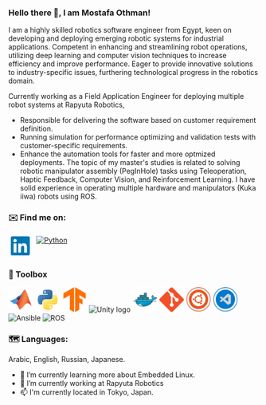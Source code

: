 

### Hello there 👋, I am Mostafa Othman!


I am a highly skilled robotics software engineer from Egypt, keen on developing and deploying emerging robotic systems
for industrial applications. Competent in enhancing and streamlining robot operations, utilizing deep learning and computer
vision techniques to increase efficiency and improve performance. Eager to provide innovative solutions to industry-specific
issues, furthering technological progress in the robotics domain.

Currently working as a Field Application Engineer for deploying multiple robot systems at Rapyuta Robotics,
 - Responsible for delivering the software based on customer requirement definition.
 - Running simulation for performance optimizing and validation tests with customer-specific requirements.
 - Enhance the automation tools for faster and more optmized deployments.
The topic of my master's studies is related to solving robotic manipulator assembly (PegInHole) tasks using Teleoperation, Haptic Feedback, Computer Vision, and Reinforcement Learning.
I have solid experience in operating multiple hardware and manipulators (Kuka iiwa) robots using ROS. 


### ✉️ Find me on:
<p align="left">
 <a href="https://www.linkedin.com/in/mostafao" target="_blank" rel="noopener noreferrer"> <img src="https://github.com/devicons/devicon/blob/master/icons/linkedin/linkedin-original.svg" alt="Python" height="40" style="vertical-align:top; margin:4px"></a>
 <a href="https://www.youtube.com/user/mostafaman9/featured" target="_blank" rel="noopener noreferrer"> <img src="https://upload.wikimedia.org/wikipedia/commons/thumb/7/72/YouTube_social_white_square_%282017%29.svg/2048px-YouTube_social_white_square_%282017%29.svg.png" alt="Python" height="40" style="vertical-align:top; margin:4px"></a>
</p>

### 🧰 Toolbox

<img src="https://github.com/devicons/devicon/blob/master/icons/matlab/matlab-original.svg" alt="matlab logo" width="50" height="50"/> 
<img src="https://github.com/devicons/devicon/blob/master/icons/python/python-original.svg" alt="python logo" width="50" height="50"/> 
<img src="https://github.com/devicons/devicon/blob/master/icons/tensorflow/tensorflow-original.svg" alt="tensorflow logo" width="50" height="50">
<img src="https://www.vectorlogo.zone/logos/unity3d/unity3d-icon.svg" alt="Unity logo" width="50" height="50"/> 
<img src="https://github.com/devicons/devicon/blob/master/icons/docker/docker-original.svg" alt="docker logo" width="50" height="50"/>
<img src="https://github.com/devicons/devicon/blob/master/icons/git/git-original.svg" alt="git logo" width="50" height="50"/> 
<img src="https://github.com/Pedro-Murilo/icons-for-readme/blob/main/.github/ubuntu-icon.svg" alt="Ubuntu"  width="50" height="50"/>
<img src="https://github.com/Pedro-Murilo/icons-for-readme/blob/main/.github/vscode-icon.svg" alt="VSCode"  width="50" height="50"/>
<img src="https://www.vectorlogo.zone/logos/ansible/ansible-icon.svg" alt="Ansible"  width="50" height="50"/>
<img src="https://www.vectorlogo.zone/logos/ros/ros-ar21.svg" alt="ROS"  width="50" height="50"/>


### 🗺️ Languages:
Arabic, English, Russian, Japanese.

- 🌱 I’m currently learning more about Embedded Linux.
- 🔭 I’m currently working at Rapyuta Robotics
- 📫 I'm currently located in Tokyo, Japan.
<!-- ### 🥅 Goals: -->
<!-- 
- [ ] Studies
  - [ ] Implement working learning in RoboSuite
  - [ ] Implement PPO from scratch
  - [ ] ML in Healthcare (course)
- [ ] Finish ML book
  - [ ] ...
- [ ] Tensorflow Specialization
  - [x] Intro
  - [ ] CNN
  - [ ] NLP
  - [ ] Sequences
- [ ] DL Specialization
  - [x] ML projects
  - [x] NN and DL
  - [x] Optimization
  - [ ] CNN
  - [ ] Sequence Models
- [ ] Tensorlfow Certificate 
- [ ] SQL
- [ ] Git
  - [x] [Part1](https://www.youtube.com/watch?v=RGOj5yH7evk&ab_channel=freeCodeCamp.org)
  - [ ] [Part2](https://www.youtube.com/watch?v=Uszj_k0DGsg&ab_channel=freeCodeCamp.org)
 -->

<!-- 
Here are some ideas to get you started:

- 🔭 I’m currently working on ...
- 🌱 I’m currently learning ...
- 👯 I’m looking to collaborate on ...
- 🤔 I’m looking for help with ...
- 💬 Ask me about ...
- 📫 How to reach me: ...
- 😄 Pronouns: ...
- ⚡ Fun fact: ...
 -->
